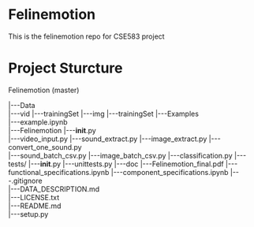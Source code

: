 # Felinemotion
This is the felinemotion repo for CSE583 project

# Project Sturcture

Felinemotion (master)  

|---Data  
    |---vid
        |---trainingSet
    |---img
        |---trainingSet
|---Examples  
    |---example.ipynb  
|---Felinemotion 
    |---__init__.py  
    |---video_input.py
    |---sound_extract.py
    |---image_extract.py
    |---convert_one_sound.py  
    |---sound_batch_csv.py 
    |---image_batch_csv.py
    |---classification.py
    |---tests/
        |---__init__.py
        |---unittests.py
|---doc
    |---Felinemotion_final.pdf
    |---functional_specifications.ipynb
    |---component_specifications.ipynb
|---.gitignore  
|---DATA_DESCRIPTION.md  
|---LICENSE.txt  
|---README.md   
|---setup.py 